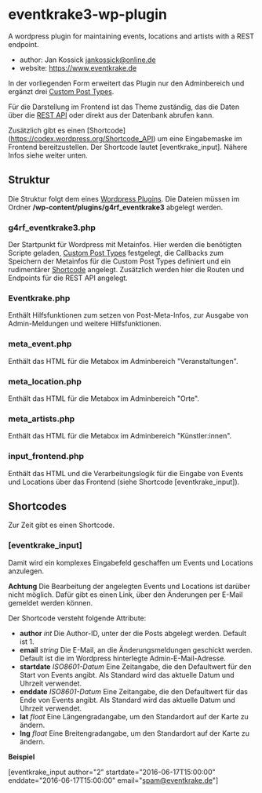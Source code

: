 # eventkrake3-wp-plugin
A wordpress plugin for maintaining events, locations and artists with a REST
endpoint.

* author: Jan Kossick <jankossick@online.de>
* website: https://www.eventkrake.de

In der vorliegenden Form erweitert das Plugin nur den Adminbereich und ergänzt drei
[Custom Post Types](https://codex.wordpress.org/Post_Types).

Für die Darstellung im Frontend ist das Theme zuständig, das die Daten über die
[REST API](http://www.eventkrake.de/api/) oder direkt aus der Datenbank abrufen
kann.

Zusätzlich gibt es einen [Shortcode] (https://codex.wordpress.org/Shortcode_API)
um eine Eingabemaske im Frontend bereitzustellen. Der Shortcode lautet
[eventkrake_input]. Nähere Infos siehe weiter unten.

## Struktur
Die Struktur folgt dem eines [Wordpress Plugins](https://codex.wordpress.org/Writing_a_Plugin).
Die Dateien müssen im Ordner **/wp-content/plugins/g4rf_eventkrake3** abgelegt werden.

### g4rf_eventkrake3.php
Der Startpunkt für Wordpress mit Metainfos. Hier werden die benötigten Scripte geladen,
[Custom Post Types](https://codex.wordpress.org/Post_Types) festgelegt,  die Callbacks
zum Speichern der Metainfos für die Custom Post Types definiert und ein rudimentärer
[Shortcode](https://codex.wordpress.org/Shortcode_API) angelegt. Zusätzlich
werden hier die Routen und Endpoints für die REST API angelegt.

### Eventkrake.php
Enthält Hilfsfunktionen zum setzen von Post-Meta-Infos, zur Ausgabe von
Admin-Meldungen und weitere Hilfsfunktionen.

### meta_event.php
Enthält das HTML für die Metabox im Adminbereich "Veranstaltungen".

### meta_location.php
Enthält das HTML für die Metabox im Adminbereich "Orte".

### meta_artists.php
Enthält das HTML für die Metabox im Adminbereich "Künstler:innen".

### input_frontend.php
Enthält das HTML und die Verarbeitungslogik für die Eingabe von Events und
Locations über das Frontend (siehe Shortcode [eventkrake_input]).

## Shortcodes
Zur Zeit gibt es einen Shortcode.

### [eventkrake_input]
Damit wird ein komplexes Eingabefeld geschaffen um Events und Locations
anzulegen.

**Achtung** Die Bearbeitung der angelegten Events und Locations ist darüber
nicht möglich. Dafür gibt es einen Link, über den Änderungen per E-Mail
gemeldet werden können.

Der Shortcode versteht folgende Attribute:

* **author** *int* Die Author-ID, unter der die Posts abgelegt werden. Default ist 1.
* **email** *string* Die E-Mail, an die Änderungsmeldungen geschickt werden. Default ist die im Wordpress hinterlegte Admin-E-Mail-Adresse.
* **startdate** *ISO8601-Datum* Eine Zeitangabe, die den Defaultwert für den Start von Events angibt. Als Standard wird das aktuelle Datum und Uhrzeit verwendet.
* **enddate** *ISO8601-Datum* Eine Zeitangabe, die den Defaultwert für das Ende von Events angibt. Als Standard wird das aktuelle Datum und Uhrzeit verwendet.
* **lat** *float* Eine Längengradangabe, um den Standardort auf der Karte zu ändern.
* **lng** *float* Eine Breitengradangabe, um den Standardort auf der Karte zu ändern.

**Beispiel**

[eventkrake_input author="2" startdate="2016-06-17T15:00:00" enddate="2016-06-17T15:00:00" email="spam@eventkrake.de"]
